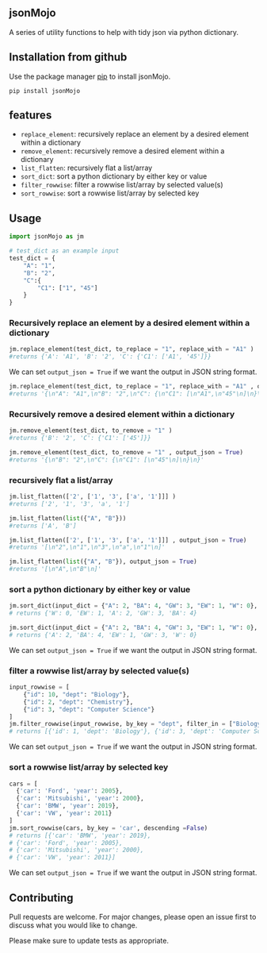 ## jsonMojo
A series of utility functions to help with tidy json via python dictionary.

## Installation from github
Use the package manager [pip](https://pip.pypa.io/en/stable/) to install jsonMojo.

```
pip install jsonMojo
```

## features

* `replace_element`: recursively replace an element by a desired element within a dictionary
* `remove_element`: recursively remove a desired element within a dictionary
* `list_flatten`: recursively flat a list/array
* `sort_dict`: sort a python dictionary by either key or value
* `filter_rowwise`: filter a rowwise list/array by selected value(s)
* `sort_rowwise`: sort a rowwise list/array by selected key


## Usage

```python
import jsonMojo as jm

# test_dict as an example input
test_dict = {
    "A": "1",
    "B": "2",
    "C":{
        "C1": ["1", "45"]
    }
}
```

### Recursively replace an element by a desired element within a dictionary

```python
jm.replace_element(test_dict, to_replace = "1", replace_with = "A1" )
#returns {'A': 'A1', 'B': '2', 'C': {'C1': ['A1', '45']}}
```
We can set `output_json = True` if we want the output in JSON string format.

```python
jm.replace_element(test_dict, to_replace = "1", replace_with = "A1" , output_json = True)
#returns '{\n"A": "A1",\n"B": "2",\n"C": {\n"C1": [\n"A1",\n"45"\n]\n}\n}'}
```

### Recursively remove a desired element within a dictionary

```python
jm.remove_element(test_dict, to_remove = "1" )
#returns {'B': '2', 'C': {'C1': ['45']}}
```

```python
jm.remove_element(test_dict, to_remove = "1" , output_json = True)
#returns '{\n"B": "2",\n"C": {\n"C1": [\n"45"\n]\n}\n}'
```

### recursively flat a list/array

```python
jm.list_flatten(['2', ['1', '3', ['a', '1']]] )
#returns ['2', '1', '3', 'a', '1']

jm.list_flatten(list({"A", "B"}))
#returns ['A', 'B']
```

```python
jm.list_flatten(['2', ['1', '3', ['a', '1']]] , output_json = True)
#returns '[\n"2",\n"1",\n"3",\n"a",\n"1"\n]'

jm.list_flatten(list({"A", "B"}), output_json = True)
#returns '[\n"A",\n"B"\n]'
```

### sort a python dictionary by either key or value

```python
jm.sort_dict(input_dict = {"A": 2, "BA": 4, "GW": 3, "EW": 1, "W": 0}, sort_by_key = False, descending = False )
# returns {'W': 0, 'EW': 1, 'A': 2, 'GW': 3, 'BA': 4}

jm.sort_dict(input_dict = {"A": 2, "BA": 4, "GW": 3, "EW": 1, "W": 0}, sort_by_key = True, descending = False )
# returns {'A': 2, 'BA': 4, 'EW': 1, 'GW': 3, 'W': 0}
```
We can set `output_json = True` if we want the output in JSON string format.

### filter a rowwise list/array by selected value(s)

```python
input_rowwise = [
    {"id": 10, "dept": "Biology"},
    {"id": 2, "dept": "Chemistry"},
    {"id": 3, "dept": "Computer Science"}
]
jm.filter_rowwise(input_rowwise, by_key = "dept", filter_in = ["Biology", "Computer Science"])
# returns [{'id': 1, 'dept': 'Biology'}, {'id': 3, 'dept': 'Computer Science'}]
```
We can set `output_json = True` if we want the output in JSON string format.

### sort a rowwise list/array by selected key

```python
cars = [
  {'car': 'Ford', 'year': 2005},
  {'car': 'Mitsubishi', 'year': 2000},
  {'car': 'BMW', 'year': 2019},
  {'car': 'VW', 'year': 2011}
]
jm.sort_rowwise(cars, by_key = 'car', descending =False)
# returns [{'car': 'BMW', 'year': 2019},
# {'car': 'Ford', 'year': 2005},
# {'car': 'Mitsubishi', 'year': 2000},
# {'car': 'VW', 'year': 2011}]
```
We can set `output_json = True` if we want the output in JSON string format.

## Contributing
Pull requests are welcome. For major changes, please open an issue first to discuss what you would like to change.

Please make sure to update tests as appropriate.
